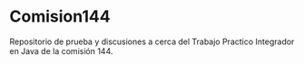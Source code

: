 # Comision144
Repositorio de prueba y discusiones a cerca del Trabajo Practico Integrador en Java de la comisión 144.
